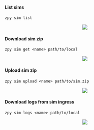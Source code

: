 #### List sims

```zpy sim list```

<p align="center">
<img src="https://github.com/ZumoLabs/zpy/raw/main/docs/cli/gif/simlist.svg?raw=true"/>
</p>

#### Download sim zip

```zpy sim get <name> path/to/local```

<p align="center">
<img src="https://github.com/ZumoLabs/zpy/raw/main/docs/cli/gif/simget.svg?raw=true"/>
</p>

#### Upload sim zip

```zpy sim upload <name> path/to/sim.zip```

<p align="center">
<img src="https://github.com/ZumoLabs/zpy/raw/main/docs/cli/gif/simupload.svg?raw=true"/>
</p>

#### Download logs from sim ingress

```zpy sim logs <name> path/to/local```

<p align="center">
<img src="https://github.com/ZumoLabs/zpy/raw/main/docs/cli/gif/simlogs.svg?raw=true"/>
</p>
